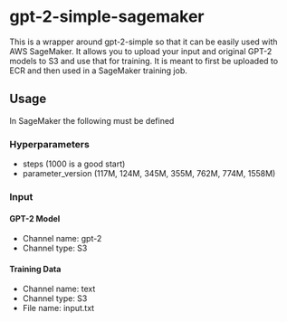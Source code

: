 # gpt-2-simple-sagemaker
This is a wrapper around gpt-2-simple so that it can be easily used with AWS SageMaker. It allows you to upload your input and original GPT-2 models to S3 and use that for training. It is meant to first be uploaded to ECR and then used in a SageMaker training job.

## Usage
In SageMaker the following must be defined

### Hyperparameters
* steps (1000 is a good start)
* parameter_version (117M, 124M, 345M, 355M, 762M, 774M, 1558M)

### Input
#### GPT-2 Model
* Channel name: gpt-2
* Channel type: S3

#### Training Data
* Channel name: text
* Channel type: S3
* File name: input.txt


